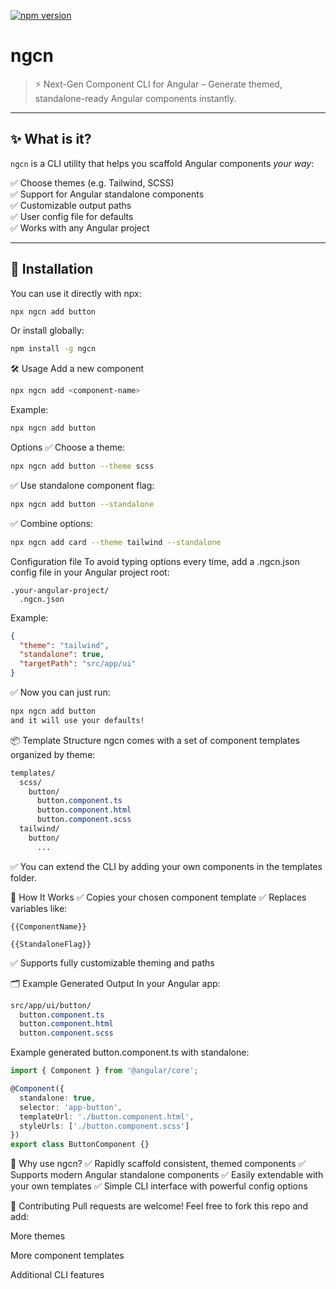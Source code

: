 [![npm version](https://img.shields.io/npm/v/ngcn.svg)](https://www.npmjs.com/package/ngcn)


# ngcn

> ⚡️ Next-Gen Component CLI for Angular – Generate themed, standalone-ready Angular components instantly.
---


## ✨ What is it?

`ngcn` is a CLI utility that helps you scaffold Angular components *your way*:

✅ Choose themes (e.g. Tailwind, SCSS)  
✅ Support for Angular standalone components  
✅ Customizable output paths  
✅ User config file for defaults  
✅ Works with any Angular project

---

## 🚀 Installation

You can use it directly with npx:

```bash
npx ngcn add button
```

Or install globally:

```bash
npm install -g ngcn
```


🛠️ Usage
Add a new component
```bash
npx ngcn add <component-name>
```

Example:

```bash
npx ngcn add button
```

Options
✅ Choose a theme:

```bash
npx ngcn add button --theme scss
```

✅ Use standalone component flag:

```bash
npx ngcn add button --standalone
```

✅ Combine options:

```bash
npx ngcn add card --theme tailwind --standalone
```

Configuration file
To avoid typing options every time, add a .ngcn.json config file in your Angular project root:

```
.your-angular-project/
  .ngcn.json
```

Example:

```json
{
  "theme": "tailwind",
  "standalone": true,
  "targetPath": "src/app/ui"
}
```

✅ Now you can just run:

```bash
npx ngcn add button
and it will use your defaults!
```


📦 Template Structure
ngcn comes with a set of component templates organized by theme:

```css
templates/
  scss/
    button/
      button.component.ts
      button.component.html
      button.component.scss
  tailwind/
    button/
      ...
```

✅ You can extend the CLI by adding your own components in the templates folder.

🧩 How It Works
✅ Copies your chosen component template
✅ Replaces variables like:

```
{{ComponentName}}

{{StandaloneFlag}}
```

✅ Supports fully customizable theming and paths

🗂️ Example Generated Output
In your Angular app:

```css
src/app/ui/button/
  button.component.ts
  button.component.html
  button.component.scss
```

Example generated button.component.ts with standalone:
```ts
import { Component } from '@angular/core';

@Component({
  standalone: true,
  selector: 'app-button',
  templateUrl: './button.component.html',
  styleUrls: ['./button.component.scss']
})
export class ButtonComponent {}
```

🌟 Why use ngcn?
✅ Rapidly scaffold consistent, themed components
✅ Supports modern Angular standalone components
✅ Easily extendable with your own templates
✅ Simple CLI interface with powerful config options

🤝 Contributing
Pull requests are welcome! Feel free to fork this repo and add:

More themes

More component templates

Additional CLI features
